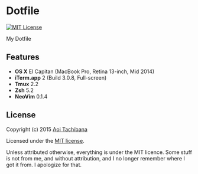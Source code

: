 # Dotfile

[![MIT License](https://img.shields.io/badge/license-MIT-blue.svg?style=flat-square)](LICENSE)

My Dotfile

## Features

- **OS X** El Capitan (MacBook Pro, Retina 13-inch, Mid 2014)
- **iTerm.app** 2 (Build 3.0.8, Full-screen)
- **Tmux** 2.2
- **Zsh** 5.2
- **NeoVim** 0.1.4

## License

Copyright (c) 2015 [Aoi Tachibana](https://ress.mit-license.org/2015)

Licensed under the [MIT license](LICENSE).

Unless attributed otherwise, everything is under the MIT licence. 
Some stuff is not from me, and without attribution, and I no longer remember where I got it from. 
I apologize for that.

<!-- :vim:foldmethod=expr: -->

